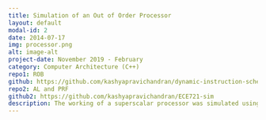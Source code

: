 ```yaml
---
title: Simulation of an Out of Order Processor
layout: default
modal-id: 2
date: 2014-07-17
img: processor.png
alt: image-alt
project-date: November 2019 - February
category: Computer Architecture (C++)
repo1: ROB
github: https://github.com/kashyapravichandran/dynamic-instruction-scheduling
repo2: AL and PRF 
github2: https://github.com/kashyapravichandran/ECE721-sim
description: The working of a superscalar processor was simulated using two similar but different architecture. One, using a Reorder Buffer and another using a Physical Register file and an active list with a free list. The IPC of the simulation was studied when perfect cache and perfect branch prediction were turned off.
---
```

